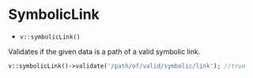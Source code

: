 # SymbolicLink

- `v::symbolicLink()`

Validates if the given data is a path of a valid symbolic link.

```php
v::symbolicLink()->validate('/path/of/valid/symbolic/link'); //true
```
